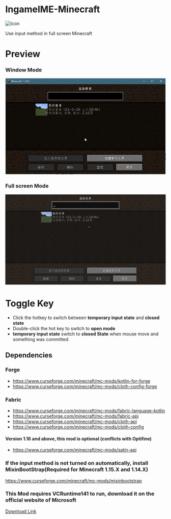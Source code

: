 # IngameIME-Minecraft
![Icon](https://github.com/Windmill-City/IngameIME-Minecraft/raw/master/IngameIME-Icon.png)

Use input method in full screen Minecraft
# Preview
### Window Mode
![Window Mode](https://github.com/Windmill-City/IngameIME-Minecraft/raw/master/Docs/WindowInput.gif)

### Full screen Mode
![Full screen Mode](https://github.com/Windmill-City/IngameIME-Minecraft/raw/master/Docs/FullScreenInput.gif)
# Toggle Key

- Click the hotkey to switch between **temporary input state** and **closed state**
- Double-click the hot key to switch to **open mode**
- **temporary input state** switch to **closed State** when mouse move and something was committed
## Dependencies

### Forge

- https://www.curseforge.com/minecraft/mc-mods/kotlin-for-forge
- https://www.curseforge.com/minecraft/mc-mods/cloth-config-forge

### Fabric

- https://www.curseforge.com/minecraft/mc-mods/fabric-language-kotlin
- https://www.curseforge.com/minecraft/mc-mods/fabric-api
- https://www.curseforge.com/minecraft/mc-mods/cloth-api
- https://www.curseforge.com/minecraft/mc-mods/cloth-config

#### Version 1.16 and above, this mod is optional (conflicts with Optifine)

- https://www.curseforge.com/minecraft/mc-mods/satin-api

### If the input method is not turned on automatically, install MixinBootStrap(Required for Minecraft 1.15.X and 1.14.X)

https://www.curseforge.com/minecraft/mc-mods/mixinbootstrap

### This Mod requires VCRuntime141 to run, download it on the official website of Microsoft

[Download Link](https://support.microsoft.com/en-us/topic/the-latest-supported-visual-c-downloads-2647da03-1eea-4433-9aff-95f26a218cc0)